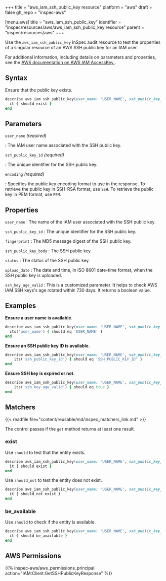 +++
title = "aws_iam_ssh_public_key resource"
platform = "aws"
draft = false
gh_repo = "inspec-aws"

[menu.aws]
title = "aws_iam_ssh_public_key"
identifier = "inspec/resources/aws/aws_iam_ssh_public_key resource"
parent = "inspec/resources/aws"
+++

Use the `aws_iam_ssh_public_key` InSpec audit resource to test the properties of a singular resource of an AWS SSH public key for an IAM user.

For additional information, including details on parameters and properties, see the [AWS documentation on AWS IAM AccessKey.](https://docs.aws.amazon.com/AWSCloudFormation/latest/UserGuide/aws-properties-iam-accesskey.html).

## Syntax

Ensure that the public key exists.

```ruby
describe aws_iam_ssh_public_key(user_name: 'USER_NAME', ssh_public_key_id: 'KEY_ID', encoding: 'SSH') do
  it { should exist }
end
```

## Parameters

`user_name` _(required)_

: The IAM user name associated with the SSH public key.

`ssh_public_key_id` _(required)_

: The unique identifier for the SSH public key.

`encoding` _(required)_

: Specifies the public key encoding format to use in the response. To retrieve the public key in SSH-RSA format, use `SSH`. To retrieve the public key in PEM format, use `PEM`.

## Properties

`user_name`
: The name of the IAM user associated with the SSH public key.

`ssh_public_key_id`
: The unique identifier for the SSH public key.

`fingerprint`
: The MD5 message digest of the SSH public key.

`ssh_public_key_body`
: The SSH public key.

`status`
: The status of the SSH public key.

`upload_date`
: The date and time, in ISO 8601 date-time format, when the SSH public key is uploaded.

`ssh_key_age_valid`
: This is a customized parameter. It helps to check AWS IAM SSH keys's age rotated within 730 days. It returns a boolean value.

## Examples

**Ensure a user name is available.**

```ruby
describe aws_iam_ssh_public_key(user_name: 'USER_NAME', ssh_public_key_id: 'KEY_ID', encoding: 'SSH') do
  its('user_name') { should eq 'USER_NAME' }
end
```

**Ensure an SSH public key ID is available.**

```ruby
describe aws_iam_ssh_public_key(user_name: 'USER_NAME', ssh_public_key_id: 'KEY_ID', encoding: 'SSH') do
    its('ssh_public_key_id') { should eq 'SSH_PUBLIC_KEY_ID' }
end
```

**Ensure SSH key is expired or not.**

```ruby
describe aws_iam_ssh_public_key(user_name: 'USER_NAME', ssh_public_key_id: 'KEY_ID', encoding: 'SSH') do
    its('ssh_key_age_valid') { should eq true }
end
```

## Matchers

{{< readfile file="content/reusable/md/inspec_matchers_link.md" >}}

The control passes if the `get` method returns at least one result.

### exist

Use `should` to test that the entity exists.

```ruby
describe aws_iam_ssh_public_key(user_name: 'USER_NAME', ssh_public_key_id: 'KEY_ID', encoding: 'SSH') do
  it { should exist }
end
```

Use `should_not` to test the entity does not exist.

```ruby
describe aws_iam_ssh_public_key(user_name: 'USER_NAME', ssh_public_key_id: 'KEY_ID', encoding: 'SSH') do
  it { should_not exist }
end
```

### be_available

Use `should` to check if the entity is available.

```ruby
describe aws_iam_ssh_public_key(user_name: 'USER_NAME', ssh_public_key_id: 'KEY_ID', encoding: 'SSH') do
  it { should be_available }
end
```

## AWS Permissions

{{% inspec-aws/aws_permissions_principal action="IAM:Client:GetSSHPublicKeyResponse" %}}
